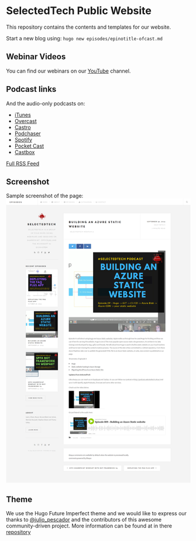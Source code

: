 # SelectedTech Public Website

This repository contains the contents and templates for our website.

Start a new blog using: `hugo new episodes/epinotitle-ofcast.md`

## Webinar Videos

You can find our webinars on our [YouTube](https://www.youtube.com/channel/UC06iQ_SyfdKsveFmKwFtC4Q) channel.

## Podcast links

And the audio-only podcasts on:

- [iTunes](https://podcasts.apple.com/at/podcast/selectedtech-podcast/id1474533334)
- [Overcast](https://overcast.fm/itunes1474533334)
- [Castro](https://castro.fm/itunes/1474533334)
- [Podchaser](https://www.podchaser.com/f/pod/1474533334)
- [Spotify](https://open.spotify.com/show/42mxplGxcb39m5jmFrGV9U)
- [Pocket Cast](http://pca.st/itunes/1474533334)
- [Castbox](http://castbox.fm/vic/1474533334?ref=buzzsprout)

[Full RSS Feed](https://feeds.buzzsprout.com/482989.rss)

## Screenshot

Sample screenshot of the page:
![SelectedTech Website](SelectedTechWebsite.png)

## Theme

We use the Hugo Future Imperfect theme and we would like to express our thanks to [@julio_pescador](https://twitter.com/julio_pescador) and the contributors of this awesome community-driven project. More information can be found at in there [repository](https://github.com/jpescador/hugo-future-imperfect)
